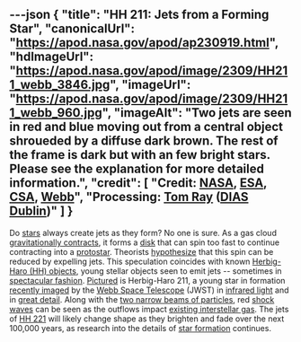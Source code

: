 ---json
{
  "title": "HH 211: Jets from a Forming Star",
  "canonicalUrl": "https://apod.nasa.gov/apod/ap230919.html",
  "hdImageUrl": "https://apod.nasa.gov/apod/image/2309/HH211_webb_3846.jpg",
  "imageUrl": "https://apod.nasa.gov/apod/image/2309/HH211_webb_960.jpg",
  "imageAlt": "Two jets are seen in red and blue moving out from a central object shroueded by a diffuse dark brown. The rest of the frame is dark but with an few bright stars. Please see the explanation for more detailed information.",
  "credit": [
    "Credit: [NASA](https://www.nasa.gov/), [ESA](https://www.esa.int/), [CSA](https://www.asc-csa.gc.ca/eng/), [Webb](https://webb.nasa.gov/)",
    "Processing: [Tom Ray](https://www.dias.ie/2019/12/06/professor-tom-ray/) ([DIAS Dublin](https://www.dias.ie/))"
  ]
}
---

Do [stars](https://science.nasa.gov/astrophysics/focus-areas/how-do-stars-form-and-evolve) always create jets as they form? No one is sure. As a gas cloud [gravitationally contracts](https://en.wikipedia.org/wiki/Star_formation#Cloud_collapse), it forms a [disk](https://apod.nasa.gov/apod/ap991219.html) that can spin too fast to continue contracting into a [protostar](https://en.wikipedia.org/wiki/Protostar). Theorists [hypothesize](https://ui.adsabs.harvard.edu/abs/2016ApJ...816...32J/abstract) that this spin can be reduced by expelling jets. This speculation coincides with known [Herbig-Haro (HH) objects](https://en.wikipedia.org/wiki/Herbig%E2%80%93Haro_object), young stellar objects seen to emit jets -- sometimes in [spectacular fashion](https://apod.nasa.gov/apod/ap180311.html). [Pictured](https://webbtelescope.org/contents/media/images/2023/141/01H9NWH9JEBFPKVD3M1RRTGGQJ) is Herbig-Haro 211, a young star in formation [recently imaged](https://webbtelescope.org/contents/news-releases/2023/news-2023-141) by the [Webb Space Telescope](https://webbtelescope.org/) (JWST) in [infrared light](https://science.nasa.gov/ems/07_infraredwaves) and in [great detail](https://i0.hippopx.com/photos/807/839/788/cat-pet-cat-cat-maine-coon-cat-preview.jpg). Along with the [two narrow beams of particles](https://apod.nasa.gov/apod/ap200525.html), red [shock waves](https://apod.nasa.gov/apod/ap200202.html) can be seen as the outflows impact [existing interstellar gas](https://apod.nasa.gov/apod/ap100829.html). The jets of [HH 221](https://iaaa.org/herbig-haro-hh-211/) will likely change shape as they brighten and fade over the next 100,000 years, as research into the details of [star formation](https://hubblesite.org/science/stars-and-nebulas) continues.
